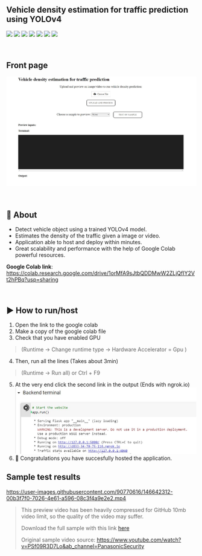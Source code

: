 ## Vehicle density estimation for traffic prediction using YOLOv4

<img src="https://img.shields.io/badge/Python-FFD43B?style=for-the-badge&logo=python&logoColor=darkgreen" /> <img src="https://img.shields.io/badge/Jupyter-F37626.svg?&style=for-the-badge&logo=Jupyter&logoColor=white" /> <img src="https://img.shields.io/badge/Flask-000000?style=for-the-badge&logo=flask&logoColor=white" /> <img src="https://img.shields.io/badge/HTML5-E34F26?style=for-the-badge&logo=html5&logoColor=white" /> <img src="https://img.shields.io/badge/CSS3-1572B6?style=for-the-badge&logo=css3&logoColor=white" /> <img src="https://img.shields.io/badge/JavaScript-323330?style=for-the-badge&logo=javascript&logoColor=F7DF1E" /> <img src="https://img.shields.io/badge/jQuery-0769AD?style=for-the-badge&logo=jquery&logoColor=white" /> 

<p>&nbsp;</p>

## Front page
![frontpage](frontpage.jpg) 

<p>&nbsp;</p>

## 📙 About
- Detect vehicle object using a trained YOLOv4 model.
- Estimates the density of the traffic given a image or video.
- Application able to host and deploy within minutes.
- Great scalability and performance with the help of Google Colab powerful resources.

**Google Colab link**: https://colab.research.google.com/drive/1orMfA9sJtbQDDMwW2ZLjQfIY2Vt2hPBq?usp=sharing

<p>&nbsp;</p>

## ▶️ How to run/host
1. Open the link to the google colab 
2. Make a copy of the google colab file
3. Check that you have enabled GPU  
> (Runtime -> Change runtime type -> Hardware Accelerator = Gpu )
4. Then, run all the lines (Takes about 3min)
> (Runtime -> Run all) or Ctrl + F9
5. At the very end click the second link in the output (Ends with ngrok.io)
![guidance](guidance.jpg) 
6. 🎉 Congratulations you have succesfully hosted the application.

## Sample test results
https://user-images.githubusercontent.com/90770616/146642312-00b3f7f0-7026-4e61-a596-08c3f4a9e2e2.mp4
> This preview video has been heavily compressed for GitHub 10mb video limit, so the quality of the video may suffer.
>
> Download the full sample with this link [here](https://github.com/cspui/vehicle-density-estimation-for-traffic-prediction/blob/master/sample_video_results.mp4)
> 
> Original sample video source: https://www.youtube.com/watch?v=PSf09R3D7Lo&ab_channel=PanasonicSecurity





